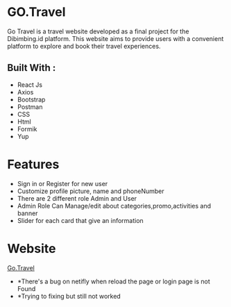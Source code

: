# GO.Travel

Go Travel is a travel website developed as a final project for the Dibimbing.id platform. This website aims to provide users with a convenient platform to explore and book their travel experiences.


## Built With :
+ React Js
+ Axios
+ Bootstrap
+ Postman
+ CSS
+ Html
+ Formik
+ Yup


# Features
+ Sign in or Register for new user 
+ Customize profile picture, name and phoneNumber
+ There are 2 different role Admin and User 
+ Admin Role Can Manage/edit about categories,promo,activities and banner
+ Slider for each card that give an information


# Website
[Go.Travel](https://gotraveldibimbing.netlify.app)
+ *There's a bug on netifly when reload the page or login page is not Found
+ *Trying to fixing but still not worked
